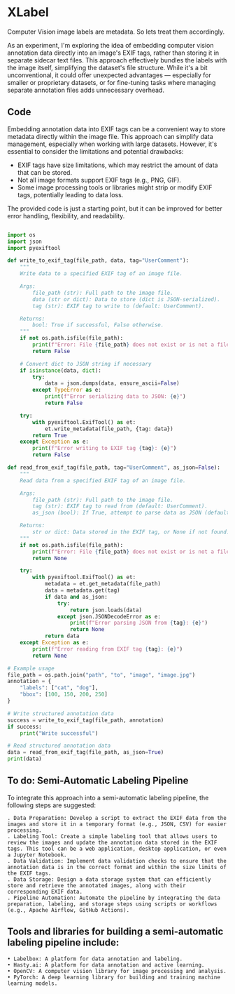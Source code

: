 # XLabel
Computer Vision image labels are metadata. So lets treat them accordingly.

As an experiment, I'm exploring the idea of embedding computer vision annotation data directly into an image's EXIF tags, rather than storing it in separate sidecar text files. This approach effectively bundles the labels with the image itself, simplifying the dataset's file structure. While it's a bit unconventional, it could offer unexpected advantages — especially for smaller or proprietary datasets, or for fine-tuning tasks where managing separate annotation files adds unnecessary overhead. 

## Code

Embedding annotation data into EXIF tags can be a convenient way to store metadata directly within the image file. This approach can simplify data management, especially when working with large datasets. However, it's essential to consider the limitations and potential drawbacks:

+ EXIF tags have size limitations, which may restrict the amount of data that can be stored. 
+ Not all image formats support EXIF tags (e.g., PNG, GIF). 
+ Some image processing tools or libraries might strip or modify EXIF tags, potentially leading to data loss. 
    
The provided code is just a starting point, but it can be improved for better error handling, flexibility, and readability.

```python

import os
import json
import pyexiftool

def write_to_exif_tag(file_path, data, tag="UserComment"):
    """
    Write data to a specified EXIF tag of an image file.

    Args:
        file_path (str): Full path to the image file.
        data (str or dict): Data to store (dict is JSON-serialized).
        tag (str): EXIF tag to write to (default: UserComment).

    Returns:
        bool: True if successful, False otherwise.
    """
    if not os.path.isfile(file_path):
        print(f"Error: File {file_path} does not exist or is not a file.")
        return False

    # Convert dict to JSON string if necessary
    if isinstance(data, dict):
        try:
            data = json.dumps(data, ensure_ascii=False)
        except TypeError as e:
            print(f"Error serializing data to JSON: {e}")
            return False

    try:
        with pyexiftool.ExifTool() as et:
            et.write_metadata(file_path, {tag: data})
        return True
    except Exception as e:
        print(f"Error writing to EXIF tag {tag}: {e}")
        return False

def read_from_exif_tag(file_path, tag="UserComment", as_json=False):
    """
    Read data from a specified EXIF tag of an image file.

    Args:
        file_path (str): Full path to the image file.
        tag (str): EXIF tag to read from (default: UserComment).
        as_json (bool): If True, attempt to parse data as JSON (default: False).

    Returns:
        str or dict: Data stored in the EXIF tag, or None if not found.
    """
    if not os.path.isfile(file_path):
        print(f"Error: File {file_path} does not exist or is not a file.")
        return None

    try:
        with pyexiftool.ExifTool() as et:
            metadata = et.get_metadata(file_path)
            data = metadata.get(tag)
            if data and as_json:
                try:
                    return json.loads(data)
                except json.JSONDecodeError as e:
                    print(f"Error parsing JSON from {tag}: {e}")
                    return None
            return data
    except Exception as e:
        print(f"Error reading from EXIF tag {tag}: {e}")
        return None

# Example usage
file_path = os.path.join("path", "to", "image", "image.jpg")
annotation = {
    "labels": ["cat", "dog"],
    "bbox": [100, 150, 200, 250]
}

# Write structured annotation data
success = write_to_exif_tag(file_path, annotation)
if success:
    print("Write successful")

# Read structured annotation data
data = read_from_exif_tag(file_path, as_json=True)
print(data)
```
## To do: Semi-Automatic Labeling Pipeline

To integrate this approach into a semi-automatic labeling pipeline, the following steps are suggested:

    . Data Preparation: Develop a script to extract the EXIF data from the images and store it in a temporary format (e.g., JSON, CSV) for easier processing. 
    . Labeling Tool: Create a simple labeling tool that allows users to review the images and update the annotation data stored in the EXIF tags. This tool can be a web application, desktop application, or even a Jupyter Notebook. 
    . Data Validation: Implement data validation checks to ensure that the annotation data is in the correct format and within the size limits of the EXIF tags. 
    . Data Storage: Design a data storage system that can efficiently store and retrieve the annotated images, along with their corresponding EXIF data. 
    . Pipeline Automation: Automate the pipeline by integrating the data preparation, labeling, and storage steps using scripts or workflows (e.g., Apache Airflow, GitHub Actions).
    
## Tools and libraries for building a semi-automatic labeling pipeline include:

    • Labelbox: A platform for data annotation and labeling. 
    • Hasty.ai: A platform for data annotation and active learning. 
    • OpenCV: A computer vision library for image processing and analysis. 
    • PyTorch: A deep learning library for building and training machine learning models. 

